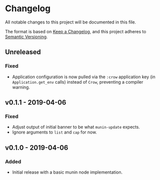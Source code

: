 # Changelog
All notable changes to this project will be documented in this file.

The format is based on [Keep a Changelog](https://keepachangelog.com/en/1.0.0/),
and this project adheres to [Semantic
Versioning](https://semver.org/spec/v2.0.0.html).


## Unreleased
### Fixed
- Application configuration is now pulled via the `:crow` application key (in
  `Application.get_env` calls) instead of `Crow`, preventing a compiler warning.


## v0.1.1 - 2019-04-06
### Fixed
- Adjust output of initial banner to be what `munin-update` expects.
- Ignore arguments to `list` and `cap` for now.


## v0.1.0 - 2019-04-06
### Added
- Initial release with a basic munin node implementation.



<!-- vim: set textwidth=80 sw=2 ts=2: -->
